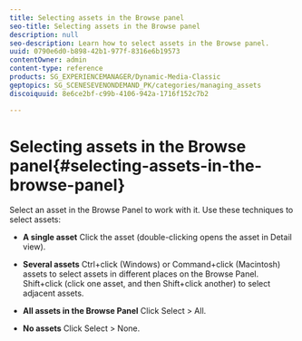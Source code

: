 ```yaml
---
title: Selecting assets in the Browse panel
seo-title: Selecting assets in the Browse panel
description: null
seo-description: Learn how to select assets in the Browse panel.
uuid: 0790e6d0-b898-42b1-977f-8316e6b19573
contentOwner: admin
content-type: reference
products: SG_EXPERIENCEMANAGER/Dynamic-Media-Classic
geptopics: SG_SCENESEVENONDEMAND_PK/categories/managing_assets
discoiquuid: 8e6ce2bf-c99b-4106-942a-1716f152c7b2

---
```


# Selecting assets in the Browse panel{#selecting-assets-in-the-browse-panel}

Select an asset in the Browse Panel to work with it. Use these techniques to select assets:

* **A single asset**
Click the asset (double-clicking opens the asset in Detail view).

* **Several assets**
Ctrl+click (Windows) or Command+click (Macintosh) assets to select assets in different places on the Browse Panel. Shift+click (click one asset, and then Shift+click another) to select adjacent assets.

* **All assets in the Browse Panel**
Click Select > All.

* **No assets**
Click Select > None.
